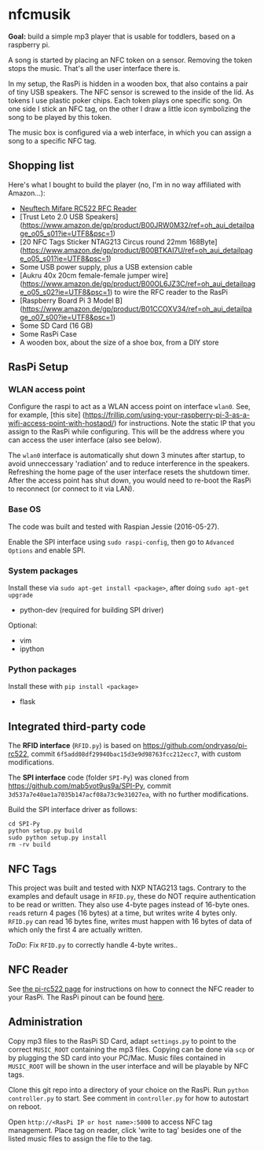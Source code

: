# nfcmusik

**Goal:** build a simple mp3 player that is usable for toddlers, based on a raspberry pi.

A song is started by placing an NFC token on a sensor. Removing the token stops the music.
That's all the user interface there is.

In my setup, the RasPi is hidden in a wooden box, that also contains a pair of tiny USB speakers.
The NFC sensor is screwed to the inside of the lid. 
As tokens I use plastic poker chips. Each token plays one specific song.
On one side I stick an NFC tag, on the other I draw a little icon
symbolizing the song to be played by this token.

The music box is configured via a web interface, in which you can assign a song to 
a specific NFC tag. 


## Shopping list

Here's what I bought to build the player (no, I'm in no way affiliated with Amazon...):
- [Neuftech Mifare RC522 RFC Reader](https://www.amazon.de/gp/product/B00QFDRPZY/ref=oh_aui_detailpage_o05_s00?ie=UTF8&psc=1)
- [Trust Leto 2.0 USB Speakers] (https://www.amazon.de/gp/product/B00JRW0M32/ref=oh_aui_detailpage_o05_s01?ie=UTF8&psc=1)
- [20 NFC Tags Sticker NTAG213 Circus round 22mm 168Byte] (https://www.amazon.de/gp/product/B00BTKAI7U/ref=oh_aui_detailpage_o05_s01?ie=UTF8&psc=1)
- Some USB power supply, plus a USB extension cable
- [Aukru 40x 20cm female-female jumper wire] (https://www.amazon.de/gp/product/B00OL6JZ3C/ref=oh_aui_detailpage_o05_s02?ie=UTF8&psc=1) to wire the RFC reader to the RasPi
- [Raspberry Board Pi 3 Model B] (https://www.amazon.de/gp/product/B01CCOXV34/ref=oh_aui_detailpage_o07_s00?ie=UTF8&psc=1)
- Some SD Card (16 GB)
- Some RasPi Case
- A wooden box, about the size of a shoe box, from a DIY store


## RasPi Setup

### WLAN access point

Configure the raspi to act as a WLAN access point on interface `wlan0`. 
See, for example, [this site] 
(https://frillip.com/using-your-raspberry-pi-3-as-a-wifi-access-point-with-hostapd/) for instructions.
Note the static IP that you assign to the RasPi while configuring. This will be the address where
you can access the user interface (also see below).

The `wlan0` interface is automatically shut down 3 minutes after startup, to avoid unneccessary 'radiation' and
to reduce interference in the speakers. Refreshing the home page of the user interface resets
the shutdown timer. After the access point has shut down, you would need to re-boot the RasPi to 
reconnect (or connect to it via LAN).

### Base OS

The code was built and tested with Raspian Jessie (2016-05-27).

Enable the SPI interface using `sudo raspi-config`, then go to `Advanced Options` and enable SPI.

### System packages

Install these via `sudo apt-get install <package>`, after doing `sudo apt-get upgrade`
* python-dev (required for building SPI driver)

Optional:
* vim
* ipython

### Python packages

Install these with `pip install <package>`
* flask


## Integrated third-party code

The **RFID interface** (`RFID.py`) is based on https://github.com/ondryaso/pi-rc522, commit 
`6f5add08df29940bac15d3e9d98763fcc212ecc7`, with custom modifications.

The **SPI interface** code (folder `SPI-Py`) was cloned from https://github.com/mab5vot9us9a/SPI-Py, 
commit `3d537a7e40ae1a7035b147acf08a73c9e31027ea`, with no further modifications.

Build the SPI interface driver as follows:
```
cd SPI-Py
python setup.py build
sudo python setup.py install
rm -rv build
```


## NFC Tags

This project was built and tested with NXP NTAG213 tags. Contrary to the examples
and default usage in `RFID.py`, these do NOT require authentication
to be read or written. They also use 4-byte pages instead of 16-byte ones.
`read`s return 4 pages (16 bytes) at a time, but writes write 4 bytes only.
`RFID.py` can read 16 bytes fine, writes must happen with 16 bytes of data
of which only the first 4 are actually written.

*ToDo*: Fix `RFID.py` to correctly handle 4-byte writes..


## NFC Reader

See [the pi-rc522 page](https://github.com/ondryaso/pi-rc522) for instructions on how to
connect the NFC reader to your RasPi. The RasPi pinout can be found [here](http://pinout.xyz/).


## Administration

Copy mp3 files to the RasPi SD Card, adapt `settings.py` to point to the correct `MUSIC_ROOT`
containing the mp3 files.
Copying can be done via `scp` or by plugging the SD card into your PC/Mac.
Music files contained in `MUSIC_ROOT` will be shown in the user interface and will
be playable by NFC tags.

Clone this git repo into a directory of your choice on the RasPi. Run `python controller.py` to start. 
See comment in `controller.py` for how to autostart on reboot.

Open `http://<RasPi IP or host name>:5000` to access NFC tag management.
Place tag on reader, click 'write to tag' besides one of the listed music files
to assign the file to the tag.


